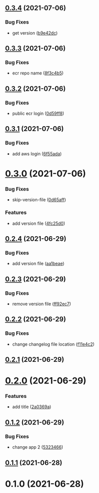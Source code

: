 ## [0.3.4](https://github.com/susguzman/versions/compare/app2-0.3.3...app2-0.3.4) (2021-07-06)


### Bug Fixes

* get version ([b9e42dc](https://github.com/susguzman/versions/commit/b9e42dc252fa2c2fda1b4077ae762f623ee4b49c))



## [0.3.3](https://github.com/susguzman/versions/compare/app2-0.3.2...app2-0.3.3) (2021-07-06)


### Bug Fixes

* ecr repo name ([8f3c4b5](https://github.com/susguzman/versions/commit/8f3c4b5c9bc1f8ceb32d019bf3e1be0d58c283d6))



## [0.3.2](https://github.com/susguzman/versions/compare/app2-0.3.1...app2-0.3.2) (2021-07-06)


### Bug Fixes

* public ecr login ([0d59ff8](https://github.com/susguzman/versions/commit/0d59ff8938a6f60583e43a39121cac404fe280d9))



## [0.3.1](https://github.com/susguzman/versions/compare/app2-0.3.0...app2-0.3.1) (2021-07-06)


### Bug Fixes

* add aws login ([6f55ada](https://github.com/susguzman/versions/commit/6f55ada7978a6b1c620eb1a618d4e4907b25aa33))



# [0.3.0](https://github.com/susguzman/versions/compare/app2-0.2.4...app2-0.3.0) (2021-07-06)


### Bug Fixes

* skip-version-file ([0d65aff](https://github.com/susguzman/versions/commit/0d65aff3c2cc73b480b4e2030a73c8910fe4595c))


### Features

* add version file ([4fc25d0](https://github.com/susguzman/versions/commit/4fc25d04e91c9b09084145e5320c4d95ff8c11fa))



## [0.2.4](https://github.com/susguzman/versions/compare/app2-0.2.3...app2-0.2.4) (2021-06-29)


### Bug Fixes

* add version file ([aa1beae](https://github.com/susguzman/versions/commit/aa1beae47bc61f6eaa31a70036c6eca73353e674))



## [0.2.3](https://github.com/susguzman/versions/compare/app2-0.2.2...app2-0.2.3) (2021-06-29)


### Bug Fixes

* remove version file ([ff92ec7](https://github.com/susguzman/versions/commit/ff92ec78b8ca7558f64819c575a09a5d3d81ad41))



## [0.2.2](https://github.com/susguzman/versions/compare/app2-0.2.1...app2-0.2.2) (2021-06-29)


### Bug Fixes

* change changelog file location ([f11e4c2](https://github.com/susguzman/versions/commit/f11e4c2c4ed88833532340de2dd49b778e1de661))



## [0.2.1](https://github.com/susguzman/versions/compare/app2-0.2.0...app2-0.2.1) (2021-06-29)



# [0.2.0](https://github.com/susguzman/versions/compare/app2-0.1.2...app2-0.2.0) (2021-06-29)


### Features

* add title ([2a0369a](https://github.com/susguzman/versions/commit/2a0369a2e41693f24d2e5507cb22e767a4c91a48))



## [0.1.2](https://github.com/susguzman/versions/compare/app2-0.1.1...app2-0.1.2) (2021-06-29)


### Bug Fixes

* change app 2 ([5323466](https://github.com/susguzman/versions/commit/5323466ff8ca7357b66d6aef98085db2e30793b4))



## [0.1.1](https://github.com/susguzman/versions/compare/app2-0.1.0...app2-0.1.1) (2021-06-28)



# 0.1.0 (2021-06-28)



